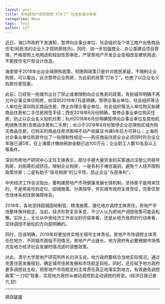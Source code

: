 ```yaml
---
layout: post
title: 多地房地产调控政策"打补丁" 杜绝各类炒房客
categories: News
tags:  Test
author: GZY
---
```


近日，海口市政府下发通知，暂停向企事业单位、社会组织及个体工商户出售商品住宅(经批准的企业人才周转房除外)。同时，进一步加强商业、办公类建设项目管理，严格按照土地用途和规划性质审批，严禁房地产开发企业变相改变建筑用途，不能按住宅户型设计改造。

海南曾于2018年出台全域限购政策，但限购政策只是针对居民家庭，不限制企业购房。可以看出，此次暂停企业购房，为此前的政策“打补丁”，杜绝了以企业名义购房炒房现象。

此前，已经有一些城市出台了禁止或者限制向企业售房的政策。有些城市明确不再允许企事业单位购房，如深圳2018年7月底明确，暂停企事业单位、社会组织等法人单位在深圳购买商品住房，停止办理企事业单位、社会组织等法人单位购买新建商品住房和二手住房网签手续；西安2018年6月份明确，暂停企事业单位购买住房，防止以企业名义投机炒房；杭州2018年6月份明确暂停向企事业单位及其他机构销售住房(含商品住房和二手房)；长沙于2018年6月份暂停企业在限购区域内购买商品住房，已购买的商品住房须取得不动产权属证书满5年后方可转让；上海则对企事业单位购房作出了一些限制性规定——购买商品住房企业必须同时符合设立年限已满5年，在上海累计缴纳税款金额已达100万元；企业职工人数10名及以上等条件。

深圳市房地产研究中心主任王锋表示，部分手握大量资金的买家通过注册公司摇号购房，对刚需形成挤压。限制企业购房，一是有利于堵住漏洞，避免个人绕开限购政策炒房；二是有助于“摇号购房”的公平性，防止企业“与民争利”。

中央经济工作会议指出，要构建房地产市场健康发展长效机制，坚持房子是用来住的、不是用来炒的定位，因城施策、分类指导，夯实城市政府主体责任，完善住房市场体系和住房保障体系。

2018年，各地坚持因城因地制宜、精准施策，强化地方调控主体责任，房地产市场整体保持稳定。当前，经济形势复杂多变，不少人认为房地产调控政策可能会松懈。实际上，无论从中央经济工作会议的内容来看，还是从地方政府的行动来看，坚持调控不放松的方向是明确的。

同时，应该明确，2019年将更加夯实相关城市主体责任。房地产市场调控主体责任在地方，不同城市面临不同情况，房地产产业链长，地方政府有必要根据市场情况及地方经济社会发展的情况适时调整政策。

对此，清华大学房地产研究所所长刘洪玉说，地方政府要结合当地实际情况，通过完善住房发展规划，确定城市住房发展和市场稳定目标。同时，还应赋予地方政府更多调控自主权，把房地产市场稳定的主体责任真正地落实到地方，有效避免调控政策“一刀切”现象，实现地方政府从被动调控到主动调控的转变。(经济日报记者 亢 舒)

*****

摘自[链接](https://house.qq.com/a/20190117/000232.htm)